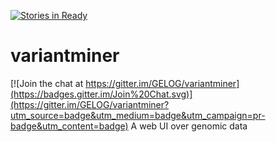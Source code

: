 [![Stories in Ready](https://badge.waffle.io/GELOG/variantminer.png?label=ready&title=Ready)](https://waffle.io/GELOG/variantminer)
# variantminer

[![Join the chat at https://gitter.im/GELOG/variantminer](https://badges.gitter.im/Join%20Chat.svg)](https://gitter.im/GELOG/variantminer?utm_source=badge&utm_medium=badge&utm_campaign=pr-badge&utm_content=badge)
A web UI over genomic data
